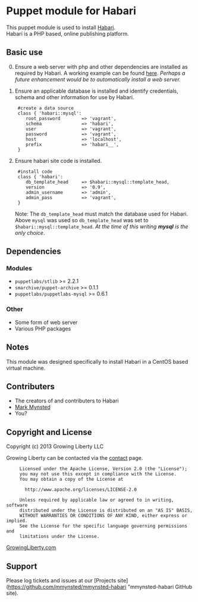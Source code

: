 Puppet module for Habari
==================================

This puppet module is used to install [Habari](http://habariproject.org "Habari").  
Habari is a PHP based, online publishing platform. 

Basic use
---------

0. Ensure a web server with php and other dependencies are installed as required by Habari.
   A working example can be found [here](#).  *Perhaps a future enhancement would be to automatically 
   install a web server.*

0. Ensure an applicable database is installed and identify credentials, schema and other information 
   for use by Habari.

        #create a data source
        class { 'habari::mysql':
           root_password        => 'vagrant',
           schema               => 'habari',
           user                 => 'vagrant',
           password             => 'vagrant',
           host                 => 'localhost',
           prefix               => 'habari__',
        }

0. Ensure habari site code is installed.

        #install code
        class { 'habari':
           db_template_head     => $habari::mysql::template_head,
           version              => '0.9',
           admin_username       => 'admin',
           admin_pass           => 'vagrant',
        }
   Note: The ``db_template_head`` must match the database used for Habari.  Above ``mysql`` was used so 
   ``db_template_head`` was set to ``$habari::mysql::template_head``.  *At the time of this writing **mysql** is 
   the only choice*.
   

Dependencies
------------

### Modules

* ``puppetlabs/stlib``            >= 2.2.1
* ``smarchive/puppet-archive``    >= 0.1.1
* ``puppetlabs/puppetlabs-mysql`` >= 0.6.1


### Other

* Some form of web server 
* Various PHP packages

Notes
-----

This module was designed specifically to install Habari in a CentOS based virtual machine.

Contributers
------------

* The creators of and contributers to Habari
* [Mark Mynsted](https://github.com/mmynsted)
* You?

Copyright and License
---------------------

Copyright (c) 2013 Growing Liberty LLC

Growing Liberty can be contacted via the [contact](https://growingliberty.com/contact "contact us") page.

         Licensed under the Apache License, Version 2.0 (the "License");
         you may not use this except in compliance with the License.
         You may obtain a copy of the License at
         
           http://www.apache.org/licenses/LICENSE-2.0
         
         Unless required by applicable law or agreed to in writing, software
         distributed under the License is distributed on an "AS IS" BASIS,
         WITHOUT WARRANTIES OR CONDITIONS OF ANY KIND, either express or implied.
         See the License for the specific language governing permissions and
         limitations under the License.


[GrowingLiberty.com](http://growingliberty.com "growingliberty.com")

Support
-------

Please log tickets and issues at our [Projects site](https://github.com/mmynsted/mmynsted-habari "mmynsted-habari GitHub site).
